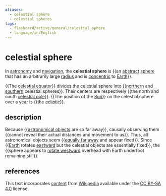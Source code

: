 ```yaml
---
aliases:
  - celestial sphere
  - celestial spheres
tags:
  - flashcard/active/general/celestial_sphere
  - language/in/English
---
```


# celestial sphere

In [astronomy](astronomy.md) and [navigation](navigation.md), the __celestial sphere__ is {{an [abstract](abstraction.md) [sphere](sphere.md) that has an arbitrarily large [radius](radius.md) and is [concentric](concentric%20objects.md) to [Earth](Earth.md)}}. <!--SR:!2025-01-17,138,290-->

{{The [celestial equator](celestial%20equator.md)}} divides the celestial sphere into {{[northern](northern%20celestial%20sphere.md) and [southern](southern%20celestial%20sphere.md) celestial spheres}}. Their centers are respectively {{the north and south [celestial pole](celestial%20pole.md)}}. {{The position of the [Sun](Sun.md)}} on the celestial sphere over a year is {{the [ecliptic](ecliptic.md)}}. <!--SR:!2025-05-30,257,330!2025-01-11,134,290!2025-05-15,248,330!2025-03-19,186,310!2024-09-21,65,310-->

## description

Because {{[astronomical objects](astronomical%20object.md) are so far away}}, causally observing them {{cannot reveal their actual distances and movement to us}}. Thus, all astronomical objects seem {{[equally far away](equidistant.md) and appear fixed}}. Since {{[Earth](Earth.md) rotates [eastward](east.md) but the celestial objects are essentially fixed}}, the {{sphere appears to [rotate westward](diurnal%20motion.md) overhead with Earth underfoot remaining still}}. <!--SR:!2025-03-09,176,310!2024-09-16,60,310!2025-03-11,192,310!2024-11-15,90,270!2024-12-07,115,290-->

## references

This text incorporates [content](https://en.wikipedia.org/wiki/celestial_sphere) from [Wikipedia](Wikipedia.md) available under the [CC BY-SA 4.0](https://creativecommons.org/licenses/by-sa/4.0/) license.
